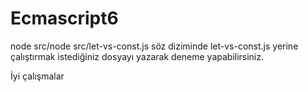 # Ecmascript6

node src/node src/let-vs-const.js söz diziminde let-vs-const.js yerine çalıştırmak istediğiniz dosyayı yazarak deneme yapabilirsiniz.

İyi çalışmalar
